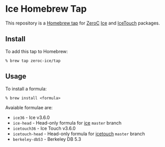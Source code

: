 # Ice Homebrew Tap

This repository is a [Homebrew tap](https://github.com/Homebrew/homebrew/blob/master/share/doc/homebrew/brew-tap.md) for [ZeroC](https://zeroc.com/) [Ice](https://github.com/zeroc-ice/ice) and [IceTouch](https://github.com/zeroc-ice/icetouch) packages.

## Install

To add this tap to Homebrew:

    % brew tap zeroc-ice/tap

## Usage

To install a formula:

    % brew install <formula>

Avaiable formulae are:
  - `ice36` - Ice v3.6.0
  - `ice-head` - Head-only formula for [ice](https://github.com/zeroc-ice/ice) `master` branch
  - `icetouch36` - Ice Touch v3.6.0
  - `icetouch-head` - Head-only formula for [icetouch](https://github.com/zeroc-ice/icetouch) `master` branch
  - `berkeley-db53` - Berkeley DB 5.3

